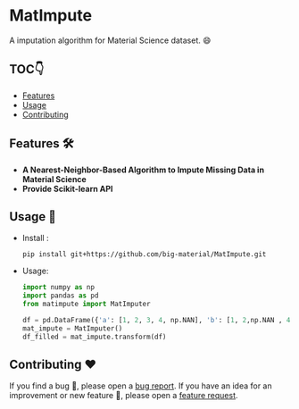 # MatImpute

A imputation algorithm for Material Science dataset. 😄

## TOC:point_down:

- [Features](#features)
- [Usage](#usage)
- [Contributing](#contributing)

## Features :hammer_and_wrench:

* **A Nearest-Neighbor-Based Algorithm to Impute Missing Data in Material Science**
* **Provide Scikit-learn API**

## Usage :wrench:

* Install :
  ```shell
  pip install git+https://github.com/big-material/MatImpute.git
  ```

* Usage:
  ```python
  import numpy as np
  import pandas as pd
  from matimpute import MatImputer
  
  df = pd.DataFrame({'a': [1, 2, 3, 4, np.NAN], 'b': [1, 2,np.NAN , 4, 5]})
  mat_impute = MatImputer()
  df_filled = mat_impute.transform(df)
  ```

## Contributing :heart:

If you find a bug :bug:, please open a [bug report](https://github.com/big-material/MatImpute/issues/new?assignees=&labels=bug&template=bug_report.md&title=).
If you have an idea for an improvement or new feature :rocket:, please open a [feature request](https://github.com/big-material/MatImpute/issues/new?assignees=&labels=Feature+request&template=feature_request.md&title=).
